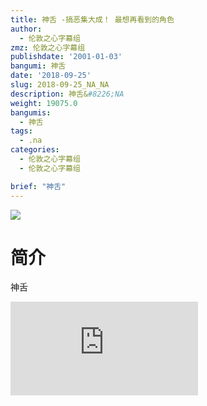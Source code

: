 ```yaml
---
title: 神舌 -搞恶集大成！ 最想再看到的角色
author:
  - 伦敦之心字幕组
zmz: 伦敦之心字幕组
publishdate: '2001-01-03'
bangumi: 神舌
date: '2018-09-25'
slug: 2018-09-25_NA_NA
description: 神舌&#8226;NA
weight: 19075.0
bangumis:
  - 神舌
tags:
  - .na
categories:
  - 伦敦之心字幕组
  - 伦敦之心字幕组

brief: "神舌"
---
```

![](https://i.imgur.com/ulc7nb8.jpg)
# 简介  
神舌  
<div class ="resp-container">
<iframe class="testiframe" src="https://www.fantasy.tv/videoAd/videoAd.html?id=2108794&channelId=559535&code=bf00a9dfc98c541c4723332795792646" frameborder=0 allowfullscreen="true" ></iframe>
</div>

